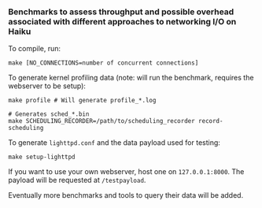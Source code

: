 ### Benchmarks to assess throughput and possible overhead associated with different approaches to networking I/O on Haiku

To compile, run:

    make [NO_CONNECTIONS=number of concurrent connections]

To generate kernel profiling data (note: will run the benchmark, requires the webserver to be setup):

    make profile # Will generate profile_*.log

    # Generates sched_*.bin
    make SCHEDULING_RECORDER=/path/to/scheduling_recorder record-scheduling

To generate `lighttpd.conf` and the data payload used for testing:

    make setup-lighttpd

If you want to use your own webserver, host one on `127.0.0.1:8000`. The payload will be requested at `/testpayload`.

Eventually more benchmarks and tools to query their data will be added.
